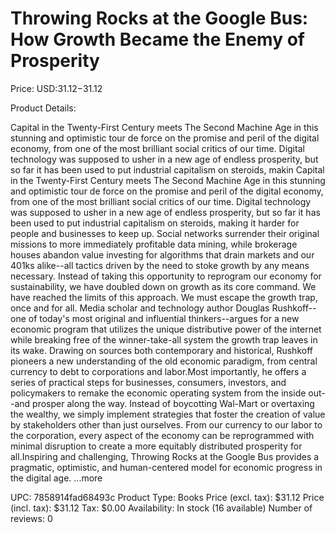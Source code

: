 # Throwing Rocks at the Google Bus: How Growth Became the Enemy of Prosperity

Price: USD:$31.12-$31.12

Product Details:

Capital in the Twenty-First Century meets The Second Machine Age in this stunning and optimistic tour de force on the promise and peril of the digital economy, from one of the most brilliant social critics of our time. Digital technology was supposed to usher in a new age of endless prosperity, but so far it has been used to put industrial capitalism on steroids, makin Capital in the Twenty-First Century meets The Second Machine Age in this stunning and optimistic tour de force on the promise and peril of the digital economy, from one of the most brilliant social critics of our time. Digital technology was supposed to usher in a new age of endless prosperity, but so far it has been used to put industrial capitalism on steroids, making it harder for people and businesses to keep up. Social networks surrender their original missions to more immediately profitable data mining, while brokerage houses abandon value investing for algorithms that drain markets and our 401ks alike--all tactics driven by the need to stoke growth by any means necessary. Instead of taking this opportunity to reprogram our economy for sustainability, we have doubled down on growth as its core command. We have reached the limits of this approach. We must escape the growth trap, once and for all. Media scholar and technology author Douglas Rushkoff--one of today's most original and influential thinkers--argues for a new economic program that utilizes the unique distributive power of the internet while breaking free of the winner-take-all system the growth trap leaves in its wake. Drawing on sources both contemporary and historical, Rushkoff pioneers a new understanding of the old economic paradigm, from central currency to debt to corporations and labor.Most importantly, he offers a series of practical steps for businesses, consumers, investors, and policymakers to remake the economic operating system from the inside out--and prosper along the way. Instead of boycotting Wal-Mart or overtaxing the wealthy, we simply implement strategies that foster the creation of value by stakeholders other than just ourselves. From our currency to our labor to the corporation, every aspect of the economy can be reprogrammed with minimal disruption to create a more equitably distributed prosperity for all.Inspiring and challenging, Throwing Rocks at the Google Bus provides a pragmatic, optimistic, and human-centered model for economic progress in the digital age. ...more

UPC: 7858914fad68493c
Product Type: Books
Price (excl. tax): $31.12
Price (incl. tax): $31.12
Tax: $0.00
Availability: In stock (16 available)
Number of reviews: 0